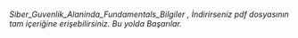 ###### Siber_Guvenlik_Alaninda_Fundamentals_Bilgiler , İndirirseniz pdf dosyasının tam içeriğine erişebilirsiniz. Bu yolda Başarılar.
